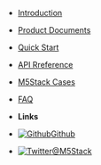 - [Introduction](README.md)
- [Product Documents](product_documents)
- [Quick Start](quick_start)
- [API Rreference](api_reference)
- [M5Stack Cases](m5stack_cases)
- [FAQ](faq)

- **Links**
- [![Github](https://icongram.jgog.in/simple/github.svg?color=808080&size=16)Github](https://github.com/watson8544/M5Stack-Documentation-docsify)
- [![Twitter](https://icongram.jgog.in/simple/twitter.svg?colored&size=16)@M5Stack](http://twitter.com/M5Stack)
